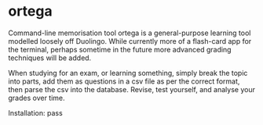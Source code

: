 # ortega
Command-line memorisation tool
ortega is a general-purpose learning tool modelled loosely off Duolingo.
While currently more of a flash-card app for the terminal, perhaps sometime in
the future more advanced grading techniques will be added.

When studying for an exam, or learning something, simply break the topic into
parts, add them as questions in a csv file as per the correct format, then
parse the csv into the database.
Revise, test yourself, and analyse your grades over time.

Installation:
pass


